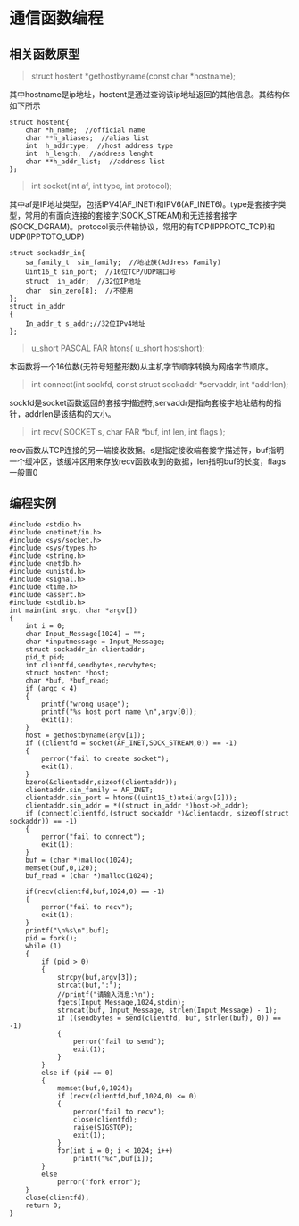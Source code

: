 # 通信函数编程
## 相关函数原型
> struct hostent *gethostbyname(const char *hostname);

其中hostname是ip地址，hostent是通过查询该ip地址返回的其他信息。其结构体如下所示
```
struct hostent{
    char *h_name;  //official name
    char **h_aliases;  //alias list
    int  h_addrtype;  //host address type
    int  h_length;  //address lenght
    char **h_addr_list;  //address list
};
```
> int socket(int af, int type, int protocol);

其中af是IP地址类型，包括IPV4(AF_INET)和IPV6(AF_INET6)。type是套接字类型，常用的有面向连接的套接字(SOCK_STREAM)和无连接套接字(SOCK_DGRAM)。protocol表示传输协议，常用的有TCP(IPPROTO_TCP)和UDP(IPPTOTO_UDP)

```
struct sockaddr_in{
    sa_family_t  sin_family;  //地址族(Address Family)
    Uint16_t sin_port;  //16位TCP/UDP端口号
    struct  in_addr;  //32位IP地址
    char  sin_zero[8];  //不使用
};
struct in_addr
{
	In_addr_t s_addr;//32位IPv4地址
};
```
> u_short PASCAL FAR htons( u_short hostshort); 

本函数将一个16位数(无符号短整形数)从主机字节顺序转换为网络字节顺序。

> int connect(int sockfd, const struct sockaddr *servaddr, int *addrlen);

sockfd是socket函数返回的套接字描述符,servaddr是指向套接字地址结构的指针，addrlen是该结构的大小。

> int recv( SOCKET s, char FAR *buf, int len, int flags );

recv函数从TCP连接的另一端接收数据。s是指定接收端套接字描述符，buf指明一个缓冲区，该缓冲区用来存放recv函数收到的数据，len指明buf的长度，flags一般置0

## 编程实例
```
#include <stdio.h>
#include <netinet/in.h>
#include <sys/socket.h>
#include <sys/types.h>
#include <string.h>
#include <netdb.h>
#include <unistd.h>
#include <signal.h>
#include <time.h>
#include <assert.h>
#include <stdlib.h>
int main(int argc, char *argv[])
{
    int i = 0;
    char Input_Message[1024] = "";
    char *inputmessage = Input_Message;
    struct sockaddr_in clientaddr;
    pid_t pid;
    int clientfd,sendbytes,recvbytes;
    struct hostent *host;
    char *buf, *buf_read;
    if (argc < 4)
    {
        printf("wrong usage");
        printf("%s host port name \n",argv[0]);
        exit(1);
    }
    host = gethostbyname(argv[1]);
    if ((clientfd = socket(AF_INET,SOCK_STREAM,0)) == -1)
    {
        perror("fail to create socket");
        exit(1);
    }
    bzero(&clientaddr,sizeof(clientaddr));
    clientaddr.sin_family = AF_INET;
    clientaddr.sin_port = htons((uint16_t)atoi(argv[2]));
    clientaddr.sin_addr = *((struct in_addr *)host->h_addr);
    if (connect(clientfd,(struct sockaddr *)&clientaddr, sizeof(struct sockaddr)) == -1)
    {
        perror("fail to connect");
        exit(1);
    }
    buf = (char *)malloc(1024);
    memset(buf,0,120);
    buf_read = (char *)malloc(1024);

    if(recv(clientfd,buf,1024,0) == -1)
    {
        perror("fail to recv");
        exit(1);
    }
    printf("\n%s\n",buf);
    pid = fork();
    while (1)
    {
        if (pid > 0)
        {
            strcpy(buf,argv[3]);
            strcat(buf,":");
            //printf("请输入消息:\n");
            fgets(Input_Message,1024,stdin);
            strncat(buf, Input_Message, strlen(Input_Message) - 1);
            if ((sendbytes = send(clientfd, buf, strlen(buf), 0)) == -1)
            {
                perror("fail to send");
                exit(1);
            }
        }
        else if (pid == 0)
        {
            memset(buf,0,1024);
            if (recv(clientfd,buf,1024,0) <= 0)
            {
                perror("fail to recv");
                close(clientfd);
                raise(SIGSTOP);
                exit(1);
            }
            for(int i = 0; i < 1024; i++)
                printf("%c",buf[i]);
        }
        else
            perror("fork error");
    }
    close(clientfd);
    return 0;
}
```